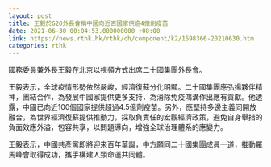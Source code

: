 ```yaml
---
layout: post
title: 王毅於G20外長會稱中國向近百國家供逾4億劑疫苗
date: 2021-06-30 00:04:53.000000000 +08:00
link: https://news.rthk.hk/rthk/ch/component/k2/1598366-20210630.htm
categories: rthk
---
```


國務委員兼外長王毅在北京以視頻方式出席二十國集團外長會。

王毅表示，全球疫情形勢依然嚴峻，經濟復蘇分化明顯。二十國集團應弘揚夥伴精神，團結合作，為發展中國家提供更多支持，為消除免疫鴻溝作出應有貢獻。他透露，中國已向近100個國家提供超過4.5億劑疫苗。另外，應堅持多邊主義同開放融合，為世界經濟復蘇提供推動力，採取負責任的宏觀經濟政策，避免自身舉措的負面效應外溢，包容共享，以問題導向，增強全球治理體系的應變力。

王毅表示，中國共產黨即將迎來百年華誕，中方願同二十國集團成員一道，推動羅馬峰會取得成功，攜手構建人類命運共同體。
